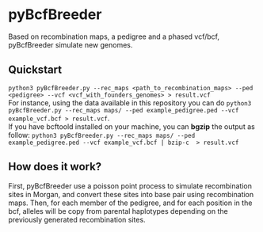 # pyBcfBreeder
Based on recombination maps, a pedigree and a phased vcf/bcf, pyBcfBreeder simulate new genomes.

## Quickstart
`python3 pyBcfBreeder.py --rec_maps <path_to_recombination_maps> --ped <pedigree> --vcf <vcf_with_founders_genomes> > result.vcf` \
For instance, using the data available in this repository you can do `python3 pyBcfBreeder.py --rec_maps maps/ --ped example_pedigree.ped --vcf example_vcf.bcf > result.vcf`. \
If you have bcftoold installed on your machine, you can **bgzip** the output as follow: `python3 pyBcfBreeder.py --rec_maps maps/ --ped example_pedigree.ped --vcf example_vcf.bcf | bzip-c  > result.vcf`

## How does it work?
First, pyBcfBreeder use a poisson point process to simulate recombination sites in Morgan, and convert these sites into base pair using recombination maps.
Then, for each member of the pedigree, and for each position in the bcf, alleles will be copy from parental haplotypes depending on the previously generated recombination sites.
